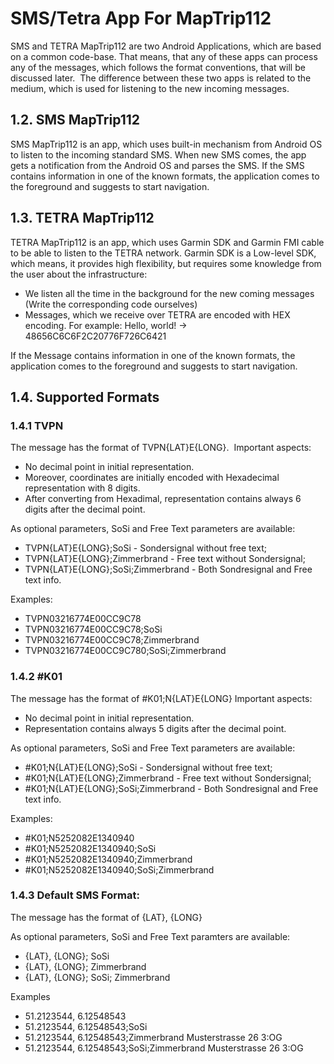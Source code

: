 # SMS/Tetra App For MapTrip112

SMS and TETRA MapTrip112 are two Android Applications, which are based on a common code-base. That means, that any of these apps can process any of the messages, which follows the format conventions, that will be discussed later. 
The difference between these two apps is related to the medium, which is used for listening to the new incoming messages.

## 1.2. SMS MapTrip112

SMS MapTrip112 is an app, which uses built-in mechanism from Android OS to listen to the incoming standard SMS. When new SMS comes, the app gets a notification from the Android OS and parses the SMS. If the SMS contains information in one of the known formats, the application comes to the foreground and suggests to start navigation.

## 1.3. TETRA MapTrip112

TETRA MapTrip112 is an app, which uses Garmin SDK and Garmin FMI cable to be able to listen to the TETRA network. Garmin SDK is a Low-level SDK, which means, it provides high flexibility, but requires some knowledge from the user about the infrastructure:
- We listen all the time in the background for the new coming messages (Write the corresponding code ourselves)
- Messages, which we receive over TETRA are encoded with HEX encoding.
For example: Hello, world! → 48656C6C6F2C20776F726C6421

If the Message contains information in one of the known formats, the application comes to the foreground and suggests to start navigation.

## 1.4. Supported Formats

### 1.4.1 TVPN

The message has the format of TVPN{LAT}E{LONG}. 
Important aspects:
- No decimal point in initial representation.
- Moreover, coordinates are initially encoded with Hexadecimal representation with 8 digits.
- After converting from Hexadimal, representation contains always 6 digits after the decimal point.

As optional parameters, SoSi and Free Text parameters are available:
- TVPN{LAT}E{LONG};SoSi - Sondersignal without free text;
- TVPN{LAT}E{LONG};Zimmerbrand - Free text without Sondersignal;
- TVPN{LAT}E{LONG};SoSi;Zimmerbrand - Both Sondresignal and Free text info.

Examples:
- TVPN03216774E00CC9C78
- TVPN03216774E00CC9C78;SoSi
- TVPN03216774E00CC9C78;Zimmerbrand
- TVPN03216774E00CC9C780;SoSi;Zimmerbrand

### 1.4.2 #K01

The message has the format of #K01;N{LAT}E{LONG}
Important aspects:
- No decimal point in initial representation.
- Representation contains always 5 digits after the decimal point.

As optional parameters, SoSi and Free Text parameters are available:
- #K01;N{LAT}E{LONG};SoSi - Sondersignal without free text;
- #K01;N{LAT}E{LONG};Zimmerbrand - Free text without Sondersignal;
- #K01;N{LAT}E{LONG};SoSi;Zimmerbrand - Both Sondresignal and Free text info.

Examples:
- #K01;N5252082E1340940
- #K01;N5252082E1340940;SoSi
- #K01;N5252082E1340940;Zimmerbrand
- #K01;N5252082E1340940;SoSi;Zimmerbrand

### 1.4.3 Default SMS Format:

The message has the format of {LAT}, {LONG}

As optional parameters, SoSi and Free Text paramters are available:
- {LAT}, {LONG}; SoSi
- {LAT}, {LONG}; Zimmerbrand
- {LAT}, {LONG}; SoSi; Zimmerbrand

Examples
- 51.2123544, 6.12548543
- 51.2123544, 6.12548543;SoSi
- 51.2123544, 6.12548543;Zimmerbrand Musterstrasse 26 3:OG
- 51.2123544, 6.12548543;SoSi;Zimmerbrand Musterstrasse 26 3:OG